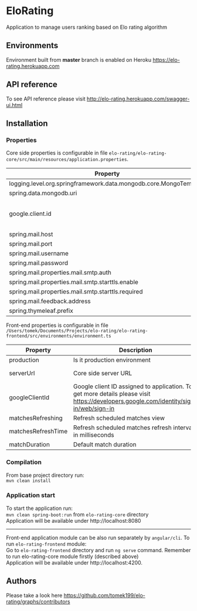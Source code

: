 # EloRating
Application to manage users ranking based on Elo rating algorithm

## Environments
Environment built from **master** branch is enabled on Heroku 
https://elo-rating.herokuapp.com

## API reference
To see API reference please visit
http://elo-rating.herokuapp.com/swagger-ui.html

## Installation
### Properties

Core side properties is configurable in file `elo-rating/elo-rating-core/src/main/resources/application.properties`. 

|Property|Description|Default value|
|---|---|---|
|logging.level.org.springframework.data.mongodb.core.MongoTemplate|Logging level for MongoDB queries|INFO|
|spring.data.mongodb.uri|Connection URI for MongoDB instance||
|google.client.id|Google client ID assigned to application. To get more details please visit https://developers.google.com/identity/sign-in/web/sign-in||
|spring.mail.host|Email server host|smtp.gmail.com||
|spring.mail.port|Email server port|587||
|spring.mail.username|Email server username||
|spring.mail.password|Email server password||
|spring.mail.properties.mail.smtp.auth|Email server smtp auth|true|
|spring.mail.properties.mail.smtp.starttls.enable|Email server tls enable|true|
|spring.mail.properties.mail.smtp.starttls.required|Email server tls required|true|
|spring.mail.feedback.address|Feedback email address||
|spring.thymeleaf.prefix|Thymeleaf templates directory|classpath:/templates/email/|

Front-end properties is configurable in file `/Users/tomek/Documents/Projects/elo-rating/elo-rating-frontend/src/environments/environment.ts`

|Property|Description|Default value|
|---|---|---|
|production|Is it production environment|false|
|serverUrl|Core side server URL|https://elo-rating.herokuapp.com/api|
|googleClientId|Google client ID assigned to application. To get more details please visit https://developers.google.com/identity/sign-in/web/sign-in||
|matchesRefreshing|Refresh scheduled matches view|false|
|matchesRefreshTime|Refresh scheduled matches refresh interval in milliseconds|5000|
|matchDuration|Default match duration|10|

### Compilation
From base project directory run:  
`mvn clean install` 

### Application start
To start the application run:  
`mvn clean spring-boot:run` from `elo-rating-core` directory  
Application will be available under http://localhost:8080
___
Front-end application module can be also run separately by `angular/cli`. To run `elo-rating-frontend` module:   
Go to `elo-rating-frontend` directory and run `ng serve` command. Remember to run elo-rating-core module firstly (described above)  
Application will be available under http://localhost:4200. 

## Authors
Please take a look here https://github.com/tomek199/elo-rating/graphs/contributors
 